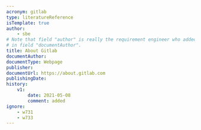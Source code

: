 ```yaml
---
acronym: gitlab
type: literatureReference
isTemplate: true
author: 
    - sbe
# Note that field "author" is really the requirement engineer who added this document. The document author is
# in field "documentAuthor".
title: About Gitlab
documentAuthor: 
documentType: Webpage
publisher:
documentUrl: https://about.gitlab.com
publishingDate: 
history:
    v1:
        date: 2021-05-08
        comment: added
ignore: 
    - w731
    - w733
---
```

